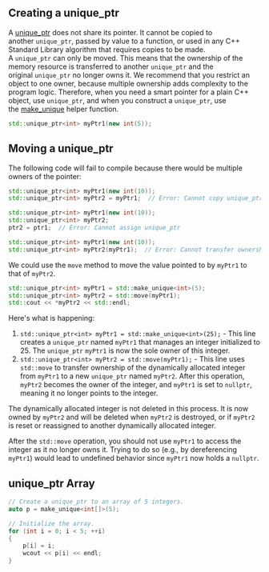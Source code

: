 ## Creating a unique_ptr

A [unique_ptr](https://learn.microsoft.com/en-us/cpp/standard-library/unique-ptr-class?view=msvc-170) does not share its pointer. It cannot be copied to another `unique_ptr`, passed by value to a function, or used in any C++ Standard Library algorithm that requires copies to be made. A `unique_ptr` can only be moved. This means that the ownership of the memory resource is transferred to another `unique_ptr` and the original `unique_ptr` no longer owns it. We recommend that you restrict an object to one owner, because multiple ownership adds complexity to the program logic. Therefore, when you need a smart pointer for a plain C++ object, use `unique_ptr`, and when you construct a `unique_ptr`, use the [make_unique](https://learn.microsoft.com/en-us/cpp/standard-library/memory-functions?view=msvc-170#make_unique) helper function.

```c++
std::unique_ptr<int> myPtr1(new int(5));
```

## Moving a unique_ptr

The following code will fail to compile because there would be multiple owners of the pointer:


```c++
std::unique_ptr<int> myPtr1(new int(10));
std::unique_ptr<int> myPtr2 = myPtr1;  // Error: Cannot copy unique_ptr
```

```c++
std::unique_ptr<int> myPtr1(new int(10));
std::unique_ptr<int> myPtr2;
ptr2 = ptr1;  // Error: Cannot assign unique_ptr
```

```c++
std::unique_ptr<int> myPtr1(new int(10));
std::unique_ptr<int> myPtr2(myPtr1);  // Error: Cannot transfer ownership from ptr1 to ptr2
```

We could use the `move` method to move the value pointed to by `myPtr1` to that of `myPtr2`.

```c++
std::unique_ptr<int> myPtr1 = std::make_unique<int>(5);  
std::unique_ptr<int> myPtr2 = std::move(myPtr1);
std::cout << *myPtr2 << std::endl;
```

Here's what is happening:

1. `std::unique_ptr<int> myPtr1 = std::make_unique<int>(25);` - This line creates a `unique_ptr` named `myPtr1` that manages an integer initialized to 25. The `unique_ptr` `myPtr1` is now the sole owner of this integer.
2. `std::unique_ptr<int> myPtr2 = std::move(myPtr1);` - This line uses `std::move` to transfer ownership of the dynamically allocated integer from `myPtr1` to a new `unique_ptr` named `myPtr2`. After this operation, `myPtr2` becomes the owner of the integer, and `myPtr1` is set to `nullptr`, meaning it no longer points to the integer.

The dynamically allocated integer is not deleted in this process. It is now owned by `myPtr2` and will be deleted when `myPtr2` is destroyed, or if `myPtr2` is reset or reassigned to another dynamically allocated integer.

After the `std::move` operation, you should not use `myPtr1` to access the integer as it no longer owns it. Trying to do so (e.g., by dereferencing `myPtr1`) would lead to undefined behavior since `myPtr1` now holds a `nullptr`.

## unique_ptr Array

```c++
// Create a unique_ptr to an array of 5 integers.
auto p = make_unique<int[]>(5);

// Initialize the array.
for (int i = 0; i < 5; ++i)
{
    p[i] = i;
    wcout << p[i] << endl;
}
```